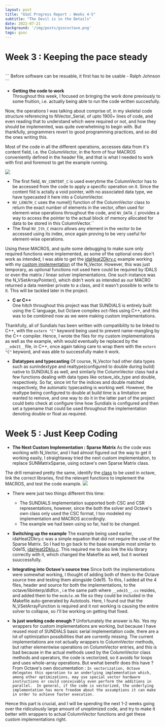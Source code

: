 ```yaml
---
layout: post
title: "GSoC Progress Report : Weeks 4-5"
subtitle: "The Devil is in the Details"
date: 2022-07-21
background: '/img/posts/gsococtave.png'
tags: gsoc
---
```


# Week 3 : Keeping the pace steady 
<br>
```
Before software can be resuable, it first has to be usable
                                        - Ralph Johnson
```

- **Getting the code to work** <br>
Throughout this week, I focused on bringing the work done previously to some fruition, i.e. actually being able to run the code written succesfully. 

Now, the operations I was talking about comprise of, in my skeletal code structure referencing to NVector_Serial, of upto 1900+ lines of code, and even reading that to understand which were required or not, and how they should be implemented, was quite overwhelming to begin with. But thankfully, programmers revert to good programming practices, and so did the ones writing this. 

Most of the code in all the different operations, accesses data from it's content field, i.e. the ColumnVector, in the form of four MACROS conveniently defined in the header file, and that is what I needed to work with first and foremost to get the example running.

<img src = "https://i.postimg.cc/mDcvNKsJ/Screenshot-from-2022-07-22-01-49-34.png"/>

  - The first field, `NV_CONTENT_C` is used everytime the ColumnVector has to be accessed from the code to apply a specific operation on it. Since the content fild is actally a void pointer, with no associated data type, we have typecasted it here into a ColumnVector.
  - `NV_LENGTH_C` uses the numel() function of the ColumnVector class to return the exact number of elements in the vector, often used for element-wise operations throughout the code, and `NV_DATA_C` provides a way to access the pointer to the actual block of memory allocated for data to be stored in this ColumnVector.``
  - The final `NV_Ith_C` macro allows any element in the vector to be accessed using its index, once again proving to be very useful for element-wise operations.

Using these MACROS, and quite some debugging to make sure only required functions were implemented, as some of the optional ones don't work as intended, I was able to get the [idaHeat2Dkry.c](https://github.com/LLNL/sundials/blob/main/examples/ida/serial/idaHeat2D_kry.c) example working with my [custom implementation](https://github.com/sarrah-basta/octave/commit/2a7846b454089f4c4a73c1138efc40c910bd9cb7) of the N_Vector. However, this was just temporary, as optional functions not used here could be required by IDALS or even the matrix / linear solver implementations. One such instance was the N_VSetArrayPointer(), which didn't work as intended as our MACRO returned a data member private to a class, and it wasn't possible to write to it. This will be tackled later in the project.

- **C or C++** <br>
One hitch throughout this project was that SUNDIALS is entirely built using the C language, but Octave compiles oct-files using C++, and this was to be combined now as we were making custom implementations.

Thankfully, all of Sundials has been written with compatibility to be linked to C++, with the `extern "C"`
keyword being used to prevent name-mangling by the C++ compiler. Hence, I wrote the files for my custom implementations as well as the example, whih would eventually be replaced by the `__ode15__`file, in C++, once again taking care to wrap them with the `extern "C"` keyword, and was able to successfully make it work.

- **Datatypes and typecasting**
Of course, N_Vector had other data types such as sunindextype and realtype(configured to double during build) native to SUNDIALS as well, and similarly the ColumnVector class had a few functions dealing with data types like octave_idx_type and double, respectively. So far, since int for the indices and double matched respectively, the automatic typecasting is working well. 
However, the realtype being configured to double at build time is a limitation we wanted to remove, and one way to do it in the latter part of the project could beto check at configure time how Sundials is configured and then set a typename that could be used throughout the implementation denoting double or float as required.

# Week 5 : Just Keep Coding

- **The Next Custom Implementation : Sparse Matrix**
As the code was working with N_Vector, and I had almost figured out the way to get it working easily, I straightaway tried the next custom implementation, to replace SUNMatrixSparse, using octave's own Sparse Matrix class.

The drill remained pretty the same, identify the [class](https://docs.octave.org/doxygen/8/d6/d2c/classSparseMatrix.html) to be used in octave, link the correct libraries, find the relevant functions to implement the MACROS, and test the code example.
<img src="https://i.postimg.cc/Wzq5hJZJ/Screenshot-from-2022-07-22-03-29-00.png"/>

- There were just two things different this time:
  - The SUNDIALS implementation supported both CSC and CSR representations, however, since the both the solver and Octave's own class only used the CSC format, I too modeled my implementation and MACROS accordingly.  
  - The example we had been using so far, had to be changed.

- **Switching up the example**
The example being used earlier, idaHeat2Dkry.c was a simple equation that did not require the use of the Sparse Matrix. So I had to go back to the base example most similar to Ode15, [idaHeat2Dklu.c](https://github.com/LLNL/sundials/blob/main/examples/ida/serial/idaHeat2D_klu.c). This required me to also link the klu library correctly with it, which changed the Makefile as well, but it worked suuccessfully.

- **Integrating into Octave's source tree**
Since both the implementations were somewhat working, I thought of adding both of them to the Octave source tree and testing them alongside Ode15. To this, I added all the 4 files, header and source for both the implementations, to the octave/libinterp/dldfcn , i.e the same path where `__ode15__.cc` resides, and added them to the `module.mk` file so they could be included in the Makefile auto-generated by Autotools.
Here, I found out that the N_VSetArrayFunction is required and it not working is causing the entire solver to collapse, so I'll be working on getting that fixed.

- **Is just working code enough ?**
Unfortunately the answer is No. Yes my wrappers for custom implementations are working, but because I have reused most of SUNDIALS basic serial implementation code, there  are a lot of optimization possibilities that are currently missing. 
The current implementations are not actually wrappers to ColumnVector methods, but rather elementwise operations on ColumnVector entries, and this is bad because in the actual methods used by the ColumnVector class methods and operators, the code is vectorized, so it avoids for loops and uses whole-array operations. But wwhat benefir does this have ?
From Octave's own documentation :
`In vectorization, Octave delegates this operation to an underlying implementation which, among other optimizations, may use special vector hardware instructions or could conceivably even perform the additions in parallel.  In general, if the code is vectorized, the underlying implementation has more freedom about the assumptions it can make in order to achieve faster execution.`

Hence this part is crucial, and I will be spending the next 1-2 weeks going over the ridiculously large amount of unoptimized code, and try to make it better with wrappers to actual ColumnVector functions and get these custom implementations right.